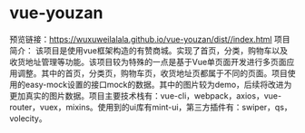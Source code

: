 # vue-youzan
预览链接：https://wuxuweilalala.github.io/vue-youzan/dist//index.html
项目简介： 该项目是使用vue框架构造的有赞商城。实现了首页，分类，购物车以及收货地址管理等功能。该项目较为特殊的一点是基于Vue单页面开发进行多页面应用调整。其中的首页，分类页，购物车页，收货地址页都属于不同的页面。项目使用的easy-mock设置的接口mock的数据。其中的图片较为demo，后续将改进为更加真实的图片数据。项目主要技术栈有：vue-cli，webpack，axios，vue-router，vuex，mixins。使用到的ui库有mint-ui，第三方插件有：swiper，qs，volecity。

